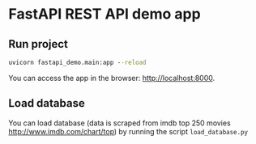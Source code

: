 # FastAPI REST API demo app

## Run project

```cmd
uvicorn fastapi_demo.main:app --reload
```

You can access the app in the browser: <http://localhost:8000>.

## Load database

You can load database (data is scraped from imdb top 250 movies <http://www.imdb.com/chart/top>)
by running the script `load_database.py`